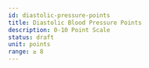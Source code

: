 ```yaml
---
id: diastolic-pressure-points
title: Diastolic Blood Pressure Points
description: 0-10 Point Scale
status: draft
unit: points
range: ≥ 8
---
```


